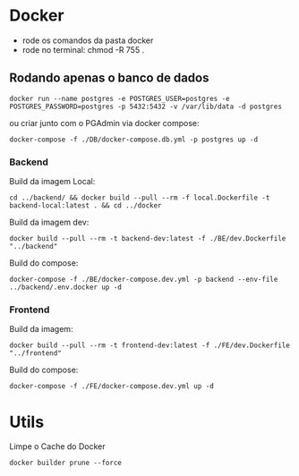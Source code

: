 # Docker

- rode os comandos da pasta docker
- rode no terminal: chmod -R 755 .

## Rodando apenas o banco de dados

```
docker run --name postgres -e POSTGRES_USER=postgres -e POSTGRES_PASSWORD=postgres -p 5432:5432 -v /var/lib/data -d postgres
```

ou criar junto com o PGAdmin via docker compose:

```
docker-compose -f ./DB/docker-compose.db.yml -p postgres up -d
```

### Backend

Build da imagem Local:

```
cd ../backend/ && docker build --pull --rm -f local.Dockerfile -t backend-local:latest . && cd ../docker
```

Build da imagem dev:

```
docker build --pull --rm -t backend-dev:latest -f ./BE/dev.Dockerfile "../backend"
```

Build do compose:

```
docker-compose -f ./BE/docker-compose.dev.yml -p backend --env-file ../backend/.env.docker up -d
```

### Frontend

Build da imagem:

```
docker build --pull --rm -t frontend-dev:latest -f ./FE/dev.Dockerfile "../frontend"
```

Build do compose:

```
docker-compose -f ./FE/docker-compose.dev.yml up -d
```

# Utils

Limpe o Cache do Docker

```
docker builder prune --force
```

